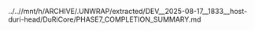 ../..//mnt/h/ARCHIVE/.UNWRAP/extracted/DEV__2025-08-17__1833__host-duri-head/DuRiCore/PHASE7_COMPLETION_SUMMARY.md